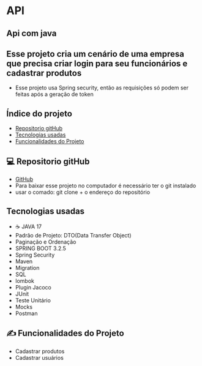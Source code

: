 # API

## Api com java 

## Esse projeto cria um cenário de uma empresa que precisa criar login para seu funcionários e cadastrar produtos
- Esse projeto usa Spring security, então as requisições só podem ser feitas após a geração de token

## Índice do projeto 

- <a href="#repositorio">Repositorio gitHub</a>
- <a href="#tecnologias">Tecnologias usadas</a>
- <a href="#funcionalidades">Funcionalidades do Projeto</a>

##  💻 Repositorio gitHub

- <a href="https://github.com/alex24-dev/api"> GitHub</a>
- Para baixar esse projeto no computador é necessário ter o git instalado
- usar o comado: git clone + o endereço do repositório

## Tecnologias usadas
- ☕ JAVA 17
- Padrão de Projeto: DTO(Data Transfer Object)
- Paginação e Ordenação
- SPRING BOOT 3.2.5
- Spring Security
- Maven
- Migration
- SQL
- lombok
- Plugin Jacoco
- JUnit
- Teste Unitário
- Mocks
- Postman

## ✍ Funcionalidades do Projeto

- Cadastrar produtos
- Cadastrar usuários


